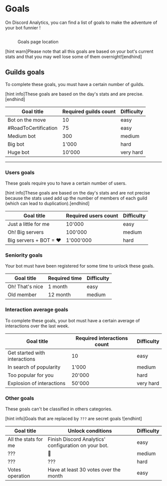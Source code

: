 # Goals

On Discord Analytics, you can find a list of goals to make the adventure of your bot funnier !

<figure><img src="../.gitbook/assets/goals_list.png" alt=""><figcaption><p>Goals page location</p></figcaption></figure>

[hint warn]Please note that all this goals are based on your bot's current stats and that you may well lose some of them overnight![endhind]

## Guilds goals

To complete these goals, you must have a certain number of guilds.

[hint info]These goals are based on the day's stats and are precise.[endhind]

| Goal title           | Required guilds count | Difficulty |
| -------------------- | --------------------- | ---------- |
| Bot on the move      | 10                    | easy       |
| #RoadToCertification | 75                    | easy       |
| Medium bot           | 300                   | medium     |
| Big bot              | 1'000                 | hard       |
| Huge bot             | 10'000                | very hard  |

***

### Users goals

These goals require you to have a certain number of users.

[hint info]These goals are based on the day's stats and are not precise because the stats used add up the number of members of each guild (which can lead to duplication).[endhind]

| Goal title            | Required users count | Difficulty |
| --------------------- | -------------------- | ---------- |
| Just a little for me  | 10'000               | easy       |
| Oh! Big servers       | 100'000              | medium     |
| Big servers + BOT = ♥ | 1'000'000            | hard       |

### Seniority goals

Your bot must have been registered for some time to unlock these goals.

| Goal title      | Required time | Difficulty |
| --------------- | ------------- | ---------- |
| Oh! That's nice | 1 month       | easy       |
| Old member      | 12 month      | medium     |

### Interaction average goals

To complete these goals, your bot must have a certain average of interactions over the last week.

| Goal title                    | Required interactions count | Difficulty |
| ----------------------------- | --------------------------- | ---------- |
| Get started with interactions | 10                          | easy       |
| In search of popularity       | 1'000                       | medium     |
| Too popular for you           | 20'000                      | hard       |
| Explosion of interactions     | 50'000                      | very hard  |

### Other goals

These goals can't be classified in others categories.

[hint info]Goals that are replaced by `???` are secret goals ![endhint]

| Goal title           | Unlock conditions                                                    | Difficulty |
| -------------------- | -------------------------------------------------------------------- | ---------- |
| All the stats for me | Finish Discord Analytics' configuration on your bot. | easy       |
| ???                  | 🥖                                                                   | medium     |
| ???                  | ???                                                                  | hard       |
| Votes operation      | Have at least 30 votes over the month                                | easy       |
